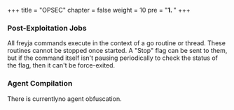+++
title = "OPSEC"
chapter = false
weight = 10
pre = "<b>1. </b>"
+++

### Post-Exploitation Jobs
All freyja commands execute in the context of a go routine or thread. These routines cannot be stopped once started. A "Stop" flag can be sent to them, but if the command itself isn't pausing periodically to check the status of the flag, then it can't be force-exited.

### Agent Compilation
There is currentlyno agent obfuscation.
